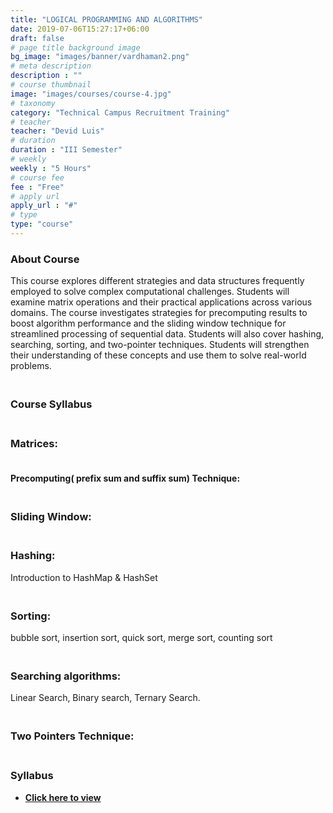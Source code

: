 ```yaml
---
title: "LOGICAL PROGRAMMING AND ALGORITHMS"
date: 2019-07-06T15:27:17+06:00
draft: false
# page title background image
bg_image: "images/banner/vardhaman2.png"
# meta description
description : ""
# course thumbnail
image: "images/courses/course-4.jpg"
# taxonomy
category: "Technical Campus Recruitment Training"
# teacher
teacher: "Devid Luis"
# duration
duration : "III Semester"
# weekly
weekly : "5 Hours"
# course fee
fee : "Free"
# apply url
apply_url : "#"
# type
type: "course"
---
```


### About Course
This course explores different strategies and data structures frequently employed to solve complex
computational challenges. Students will examine matrix operations and their practical applications
across various domains. The course investigates strategies for precomputing results to boost
algorithm performance and the sliding window technique for streamlined processing of sequential
data. Students will also cover hashing, searching, sorting, and two-pointer techniques. Students will
strengthen their understanding of these concepts and use them to solve real-world problems.
### <br>Course Syllabus
### <br>Matrices:
#### <br>Precomputing( prefix sum and suffix sum) Technique:
### <br>Sliding Window:
### <br>Hashing:
Introduction to HashMap & HashSet
### <br>Sorting:
bubble sort, insertion sort, quick sort, merge sort, counting sort
### <br>Searching algorithms:
Linear Search, Binary search, Ternary Search.
### <br>Two Pointers Technique:

### <br>Syllabus
- **[Click here to view](https://drive.google.com/file/d/1AxWJuUf8DmOIEZ7umg1AqyCB086vHKNC/view?usp=sharing)**

